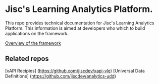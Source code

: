 # Jisc's Learning Analytics Platform.
This repo provides technical documentation for Jisc's Learning Analytics Platform.  This information is aimed at developers who which to build applications on the framework.

[Overview of the framework](overview.md)

## Related repos

[xAPI Recipies] (https://github.com/jiscdev/xapi-vle)
[Universal Data Definitions] (https://github.com/jiscdev/analytics-udd)
